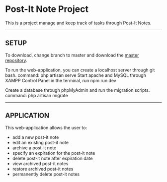 # Post-It Note Project

This is a project manage and keep track of tasks through Post-It Notes.

-----
SETUP
-----

To download, change branch to master and download the [master repository](https://github.com/kvzary/post-it-notes/tree/master).

To run the web-application, you can create a localhost server through git bash. command: php artisan serve
Start apache and MySQL through XAMPP Control Panel
in the terminal, run npm run dev

Create a database through phpMyAdmin and run the migration scripts. command: php artisan migrate

-----------
APPLICATION
-----------

This web-application allows the user to:
* add a new post-it note
* edit an existing post-it note
* archive a post-it note
* specify an expiration for the post-it note
* delete post-it note after expiration date
* view archived post-it notes
* restore archived post-it notes
* permanently delete post-it notes
